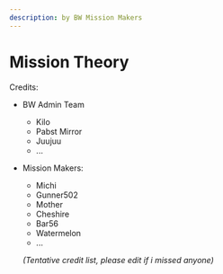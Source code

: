 ```yaml
---
description: by BW Mission Makers
---
```


# Mission Theory

Credits:

* BW Admin Team
  * Kilo
  * Pabst Mirror
  * Juujuu
  * ...
*   Mission Makers:

    * Michi
    * Gunner502
    * Mother
    * Cheshire
    * Bar56
    * Watermelon
    * ...

    _(Tentative credit list, please edit if i missed anyone)_
